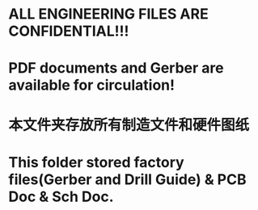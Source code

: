 # ALL ENGINEERING FILES ARE CONFIDENTIAL!!!
# PDF documents and Gerber are available for circulation!

# 本文件夹存放所有制造文件和硬件图纸

# This folder stored factory files(Gerber and Drill Guide) & PCB Doc & Sch Doc.